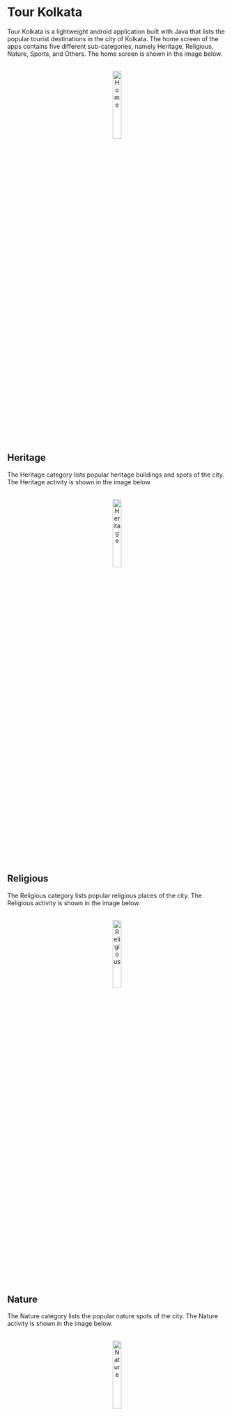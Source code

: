 # Tour Kolkata

Tour Kolkata is a lightweight android application built with Java that lists the popular tourist destinations in the city of Kolkata. The home screen of the apps contains five different sub-categories, namely Heritage, Religious, Nature, Sports, and Others. The home screen is shown in the image below.
<br>
<br>
<p align="center">
    <img src="https://user-images.githubusercontent.com/46050303/103850709-03abae00-50ce-11eb-9604-cc051168b1f0.jpg" alt="Home" height="20%" width="20%"></p>
<br>
<br>
<br>

## Heritage
The Heritage category lists popular heritage buildings and spots of the city. The Heritage activity is shown in the image below.
<br>
<br>
<p align="center">
    <img src="https://user-images.githubusercontent.com/46050303/103850707-03131780-50ce-11eb-867e-295458776482.jpg" alt="Heritage" height="20%" width="20%"></p>
<br>
<br>


## Religious
The Religious category lists popular religious places of the city. The Religious activity is shown in the image below.
<br>
<br>
<p align="center">
    <img src="https://user-images.githubusercontent.com/46050303/103850705-027a8100-50ce-11eb-85f3-5228e851c85a.jpg" alt="Religious" height="20%" width="20%"></p>
<br>
<br>


## Nature
The Nature category lists the popular nature spots of the city. The Nature activity is shown in the image below.
<br>
<br>
<p align="center">
    <img src="https://user-images.githubusercontent.com/46050303/103850701-00b0bd80-50ce-11eb-918f-3c6548de5766.jpg" alt="Nature" height="20%" width="20%"></p>
<br>
<br>

## Sports
The Sports category lists the popular places of the city related to sports. The Sports activity is shown in the image below.
<br>
<br>
<p align="center">
   <img src="https://user-images.githubusercontent.com/46050303/103850716-060e0800-50ce-11eb-9e5a-61d0e423c9cd.jpg" alt="Sports" height="20%" width="20%"></p>
<br>
<br>

## Others
The Others category lists the other popular tourist spots of the city which may not belong to the aforesaid categories. The Others activity is shown in the image below.
<br>
<br>
<p align="center">
   <img src="https://user-images.githubusercontent.com/46050303/103850713-05757180-50ce-11eb-80c7-a65b0c4220dc.jpg" alt="Others" height="20%" width="20%"></p>
<br>
<br>
<br>

Each tourist spot of every category, on being clicked upon, gives a detailed view, as shown below:
<br>
<br>
<p align="center">
   <img src="https://user-images.githubusercontent.com/46050303/103850710-03abae00-50ce-11eb-8d4f-02cedaf09d0d.jpg" alt="Detailed Tourist Spot" height="20%" width="20%"></p>
<br>
<br>

